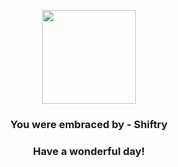 <p align="center">
    <img src="https://raw.githubusercontent.com/PokeAPI/sprites/master/sprites/pokemon/275.png" width="150" height="150">
</p>
<h3 align="center">You were embraced by - <b>Shiftry</b></h3>
<h3 align="center">Have a wonderful day!</h3>

